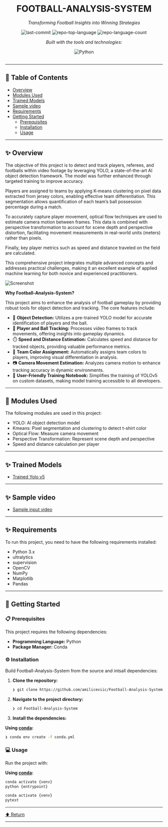 <div id="top">

<!-- HEADER STYLE: CLASSIC -->
<div align="center">


# FOOTBALL-ANALYSIS-SYSTEM

<em>Transforming Football Insights into Winning Strategies</em>

<!-- BADGES -->
<img src="https://img.shields.io/github/last-commit/amiliceviic/Football-Analysis-System?style=flat&logo=git&logoColor=white&color=0080ff" alt="last-commit">
<img src="https://img.shields.io/github/languages/top/amiliceviic/Football-Analysis-System?style=flat&color=0080ff" alt="repo-top-language">
<img src="https://img.shields.io/github/languages/count/amiliceviic/Football-Analysis-System?style=flat&color=0080ff" alt="repo-language-count">

<em>Built with the tools and technologies:</em>

<img src="https://img.shields.io/badge/Python-3776AB.svg?style=flat&logo=Python&logoColor=white" alt="Python">

</div>
<br>

---

## 📄 Table of Contents

- [Overview](#-overview)
- [Modules Used](#-modules-used)
- [Trained Models](#-trained-models)
- [Sample video](#-sample-video)
- [Requirements](#-requirements)
- [Getting Started](#-getting-started)
    - [Prerequisites](#-prerequisites)
    - [Installation](#-installation)
    - [Usage](#-usage)

---

## ✨ Overview

The objective of this project is to detect and track players, referees, and footballs within video footage by leveraging YOLO, a state-of-the-art AI object detection framework. The model was further enhanced through targeted training to improve accuracy.

Players are assigned to teams by applying K-means clustering on pixel data extracted from jersey colors, enabling effective team differentiation. This segmentation allows quantification of each team’s ball possession percentage during a match.

To accurately capture player movement, optical flow techniques are used to estimate camera motion between frames. This data is combined with perspective transformation to account for scene depth and perspective distortion, facilitating movement measurements in real-world units (meters) rather than pixels.

Finally, key player metrics such as speed and distance traveled on the field are calculated.

This comprehensive project integrates multiple advanced concepts and addresses practical challenges, making it an excellent example of applied machine learning for both novice and experienced practitioners.

![Screenshot](output_videos/screenshot.png)

**Why Football-Analysis-System?**

This project aims to enhance the analysis of football gameplay by providing robust tools for object detection and tracking. The core features include:

- 🎯 **Object Detection:** Utilizes a pre-trained YOLO model for accurate identification of players and the ball.
- 🏃 **Player and Ball Tracking:** Processes video frames to track movements, offering insights into gameplay dynamics.
- ⏱️ **Speed and Distance Estimation:** Calculates speed and distance for tracked objects, providing valuable performance metrics.
- 🎨 **Team Color Assignment:** Automatically assigns team colors to players, improving visual differentiation in analysis.
- 📷 **Camera Movement Estimation:** Analyzes camera motion to enhance tracking accuracy in dynamic environments.
- 📓 **User-Friendly Training Notebook:** Simplifies the training of YOLOv5 on custom datasets, making model training accessible to all developers.

---

## 🥡 Modules Used

The following modules are used in this project:
- YOLO: AI object detection model
- Kmeans: Pixel segmentation and clustering to detect t-shirt color
- Optical Flow: Measure camera movement
- Perspective Transformation: Represent scene depth and perspective
- Speed and distance calculation per player

---

## ✨ Trained Models

- [Trained Yolo v5](https://drive.google.com/file/d/1DC2kCygbBWUKheQ_9cFziCsYVSRw6axK/view?usp=sharing)

---

## ✨ Sample video

-  [Sample input video](https://drive.google.com/file/d/1t6agoqggZKx6thamUuPAIdN_1zR9v9S_/view?usp=sharing)

---

## ✨ Requirements

To run this project, you need to have the following requirements installed:
- Python 3.x
- ultralytics
- supervision
- OpenCV
- NumPy
- Matplotlib
- Pandas

---

## 🚀 Getting Started

### 📋 Prerequisites

This project requires the following dependencies:

- **Programming Language:** Python
- **Package Manager:** Conda

### ⚙️ Installation

Build Football-Analysis-System from the source and intsall dependencies:

1. **Clone the repository:**

    ```sh
    ❯ git clone https://github.com/amiliceviic/Football-Analysis-System
    ```

2. **Navigate to the project directory:**

    ```sh
    ❯ cd Football-Analysis-System
    ```

3. **Install the dependencies:**

**Using [conda](https://docs.conda.io/):**

```sh
❯ conda env create -f conda.yml
```

### 💻 Usage

Run the project with:

**Using [conda](https://docs.conda.io/):**

```sh
conda activate {venv}
python {entrypoint}
```

```sh
conda activate {venv}
pytest
```

---

<div align="left"><a href="#top">⬆ Return</a></div>

---

